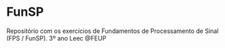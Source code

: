 # FunSP
Repositório com os exercícios de Fundamentos de Processamento de Sinal (FPS / FunSP). 3º ano Leec @FEUP
